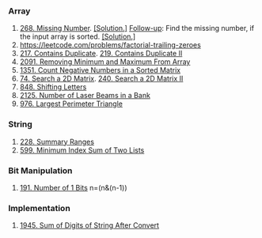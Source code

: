 ### Array
1. [268. Missing Number](https://leetcode.com/problems/missing-number/). [[Solution.]](https://leetcode.com/problems/missing-number/discuss/69786/3-different-ideas%3A-XOR-SUM-Binary-Search.-Java-code) [<ins>Follow-up</ins>](https://leetcode.com/problems/missing-number/discuss/69791/4-Line-Simple-Java-Bit-Manipulate-Solution-with-Explaination/282752): Find the missing number, if the input array is sorted. [[Solution.]](https://leetcode.com/submissions/detail/644614602/) 
2. https://leetcode.com/problems/factorial-trailing-zeroes
  3. [217. Contains Duplicate](https://leetcode.com/problems/contains-duplicate/). [219. Contains Duplicate II](https://leetcode.com/problems/contains-duplicate-ii/)
  4. [2091. Removing Minimum and Maximum From Array](https://leetcode.com/problems/removing-minimum-and-maximum-from-array/)
  5. [1351. Count Negative Numbers in a Sorted Matrix](https://leetcode.com/problems/count-negative-numbers-in-a-sorted-matrix/)
  6. [74. Search a 2D Matrix](https://leetcode.com/problems/search-a-2d-matrix/). [240. Search a 2D Matrix II](https://leetcode.com/problems/search-a-2d-matrix-ii/)
7. [848. Shifting Letters](https://leetcode.com/problems/shifting-letters/)
8. [2125. Number of Laser Beams in a Bank](https://leetcode.com/problems/number-of-laser-beams-in-a-bank/)
9. [976. Largest Perimeter Triangle](https://leetcode.com/problems/largest-perimeter-triangle/)

### String
1. [228. Summary Ranges](https://leetcode.com/problems/summary-ranges/)
2. [599. Minimum Index Sum of Two Lists](https://leetcode.com/problems/minimum-index-sum-of-two-lists/)

### Bit Manipulation
1. [191. Number of 1 Bits](https://leetcode.com/problems/number-of-1-bits/) n=(n&(n-1))


### Implementation
1. [1945. Sum of Digits of String After Convert](https://leetcode.com/problems/sum-of-digits-of-string-after-convert)
